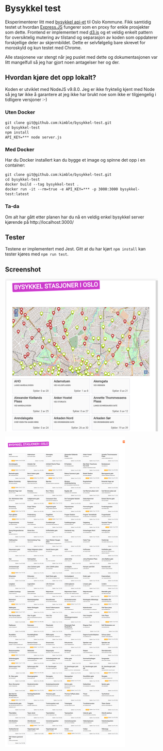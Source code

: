 Bysykkel test
=============

Eksperimenterer litt med [bysykkel api-et](https://developer.oslobysykkel.no/api) til Oslo Kommune. Fikk samtidig 
testet ut hvordan [Express.JS](https://expressjs.com/) fungerer som en proxy for enkle prosjekter som dette. 
Frontend er implementert med [d3.js](https://d3js.org) og et veldig enkelt pattern for oversiktelig mutering av 
tilstand og separasjon av koden som oppdaterer forskjellige deler av skjermbildet. Dette er selvfølgelig bare skrevet
for moroskyld og kun testet med Chrome.  

Alle stasjonene var stengt når jeg puslet med dette og dokumentasjonen var litt mangelfull så jeg har gjort
noen antagelser her og der. 

Hvordan kjøre det opp lokalt?
-----------------------------
Koden er utviklet med NodeJS v9.8.0. Jeg er ikke fryktelig kjent med Node så jeg tør ikke å garantere at jeg
ikke har brukt noe som ikke er tilgjengelig i tidligere versjoner :-)


### Uten Docker

    git clone git@github.com:kimble/bysykkel-test.git
    cd bysykkel-test
    npm install
    API_KEY=*** node server.js

### Med Docker

Har du Docker installert kan du bygge et image og spinne det opp i en container:

    git clone git@github.com:kimble/bysykkel-test.git
    cd bysykkel-test
    docker build --tag bysykkel-test . 
    docker run -it --rm=true -e API_KEY=*** -p 3000:3000 bysykkel-test:latest 
    
### Ta-da

Om alt har gått etter planen har du nå en veldig enkel bysykkel server kjørende på http://localhost:3000/


Tester
------

Testene er implementert med Jest. Gitt at du har kjørt `npm install` kan tester kjøres med `npm run test`. 



Screenshot
-----------

![Med kart](https://github.com/kimble/bysykkel-test/raw/master/docs/screenshot_kart.png)

![Screenshot](https://github.com/kimble/bysykkel-test/raw/master/docs/screenshot.png)